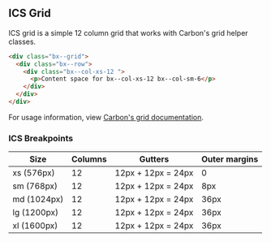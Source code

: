 ## ICS Grid

ICS grid is a simple 12 column grid that works with Carbon's grid helper classes.

```html
<div class="bx--grid">
  <div class="bx--row">
    <div class="bx--col-xs-12 ">
      <p>Content space for bx--col-xs-12 bx--col-sm-6</p>
    </div>
  </div>
</div>
```

For usage information, view [Carbon's grid documentation](http://carbondesignsystem.com/style/grid/code).

### ICS Breakpoints

| Size        | Columns | Gutters            | Outer margins |
| ----------- | ------- | ------------------ | ------------- |
| xs (576px)  | 12      | 12px + 12px = 24px | 0             |
| sm (768px)  | 12      | 12px + 12px = 24px | 8px           |
| md (1024px) | 12      | 12px + 12px = 24px | 36px          |
| lg (1200px) | 12      | 12px + 12px = 24px | 36px          |
| xl (1600px) | 12      | 12px + 12px = 24px | 36px          |
